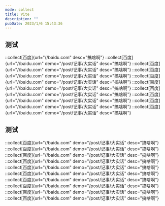 ```yaml
---
mode: collect
title: Vite
description: ""
pubDate: 2023/1/6 15:43:36
---
```


## 测试

::collect[百度]{url="//baidu.com" desc="搞啥啊"}
::collect[百度]{url="//baidu.com" demo="/post/记事/大实话" desc="搞啥啊"}
::collect[百度]{url="//baidu.com" demo="/post/记事/大实话" desc="搞啥啊"}
::collect[百度]{url="//baidu.com" demo="/post/记事/大实话" desc="搞啥啊"}
::collect[百度]{url="//baidu.com" demo="/post/记事/大实话" desc="搞啥啊"}
::collect[百度]{url="//baidu.com" demo="/post/记事/大实话" desc="搞啥啊"}
::collect[百度]{url="//baidu.com" demo="/post/记事/大实话" desc="搞啥啊"}
::collect[百度]{url="//baidu.com" demo="/post/记事/大实话" desc="搞啥啊"}
::collect[百度]{url="//baidu.com" demo="/post/记事/大实话" desc="搞啥啊"}
::collect[百度]{url="//baidu.com" demo="/post/记事/大实话" desc="搞啥啊"}

## 测试

::collect[百度]{url="//baidu.com" demo="/post/记事/大实话" desc="搞啥啊"}
::collect[百度]{url="//baidu.com" demo="/post/记事/大实话" desc="搞啥啊"}
::collect[百度]{url="//baidu.com" demo="/post/记事/大实话" desc="搞啥啊"}
::collect[百度]{url="//baidu.com" demo="/post/记事/大实话" desc="搞啥啊"}
::collect[百度]{url="//baidu.com" demo="/post/记事/大实话" desc="搞啥啊"}
::collect[百度]{url="//baidu.com" demo="/post/记事/大实话" desc="搞啥啊"}
::collect[百度]{url="//baidu.com" demo="/post/记事/大实话" desc="搞啥啊"}
::collect[百度]{url="//baidu.com" demo="/post/记事/大实话" desc="搞啥啊"}
::collect[百度]{url="//baidu.com" demo="/post/记事/大实话" desc="搞啥啊"}
::collect[百度]{url="//baidu.com" demo="/post/记事/大实话" desc="搞啥啊"}
